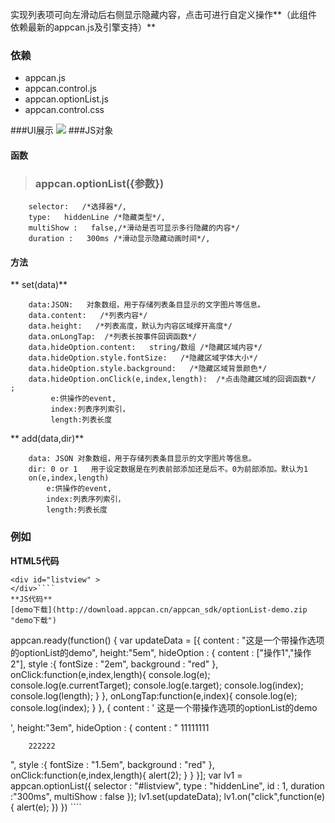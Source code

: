 ﻿实现列表项可向左滑动后右侧显示隐藏内容，点击可进行自定义操作**（此组件依赖最新的appcan.js及引擎支持）**
### 依赖
- appcan.js
- appcan.control.js
- appcan.optionList.js
- appcan.control.css

###UI展示
![](http://newdocx.appcan.cn/docximg/173028t2015w6t16r.jpg)
###JS对象
 ####  函数
   >### appcan.optionList({参数})
   
````
    selector:   /*选择器*/, 
    type:   hiddenLine /*隐藏类型*/, 
    multiShow :   false,/*滑动是否可显示多行隐藏的内容*/ 
    duration :   300ms /*滑动显示隐藏动画时间*/, 
````
#### 方法
** set(data)**
````
    data:JSON:   对象数组，用于存储列表条目显示的文字图片等信息。  
    data.content:   /*列表内容*/ 
    data.height:   /*列表高度，默认为内容区域撑开高度*/ 
    data.onLongTap:  /*列表长按事件回调函数*/ 
    data.hideOption.content:   string/数组 /*隐藏区域内容*/  
    data.hideOption.style.fontSize:   /*隐藏区域字体大小*/ 
    data.hideOption.style.background:   /*隐藏区域背景颜色*/ 
    data.hideOption.onClick(e,index,length):  /*点击隐藏区域的回调函数*/   ;
	     e:供操作的event,
	     index:列表序列索引，
	     length:列表长度
````
** add(data,dir)**
````
    data: JSON 对象数组，用于存储列表条目显示的文字图片等信息。 
    dir: 0 or 1   用于设定数据是在列表前部添加还是后不。0为前部添加。默认为1 
    on(e,index,length)
        e:供操作的event,
        index:列表序列索引，
        length:列表长度
````
### 例如

**HTML5代码**
  ````
<div id="listview" >
</div>````
**JS代码**
[demo下载](http://download.appcan.cn/appcan_sdk/optionList-demo.zip "demo下载")
   ````
appcan.ready(function() {
var updateData = [{
            content : "这是一个带操作选项的optionList的demo",
            height:"5em",
            hideOption : {
                content : ["操作1","操作2"],
                style :{
                    fontSize : "2em",
                    background : "red"
                },
                onClick:function(e,index,length){
                    console.log(e);
                    console.log(e.currentTarget);
                    console.log(e.target);
                    console.log(index);
                    console.log(length);
                }
            }, 
            onLongTap:function(e,index){
                console.log(e);
console.log(index);
            }
        }, {
            content : '
		这是一个带操作选项的optionList的demo
 
',
            height:"3em",
            hideOption : {
                content : "
		11111111
 
		222222
 
",
                style :{
                    fontSize : "1.5em",
                    background : "red"
                },
                onClick:function(e,index,length){
                    alert(2);
                }
            }
        }];
var lv1 = appcan.optionList({
            selector : "#listview",
            type : "hiddenLine",
            id : 1,
            duration :"300ms",
            multiShow : false
        });
      lv1.set(updateData);
lv1.on("click",function(e){
alert(e);
})
}) ````